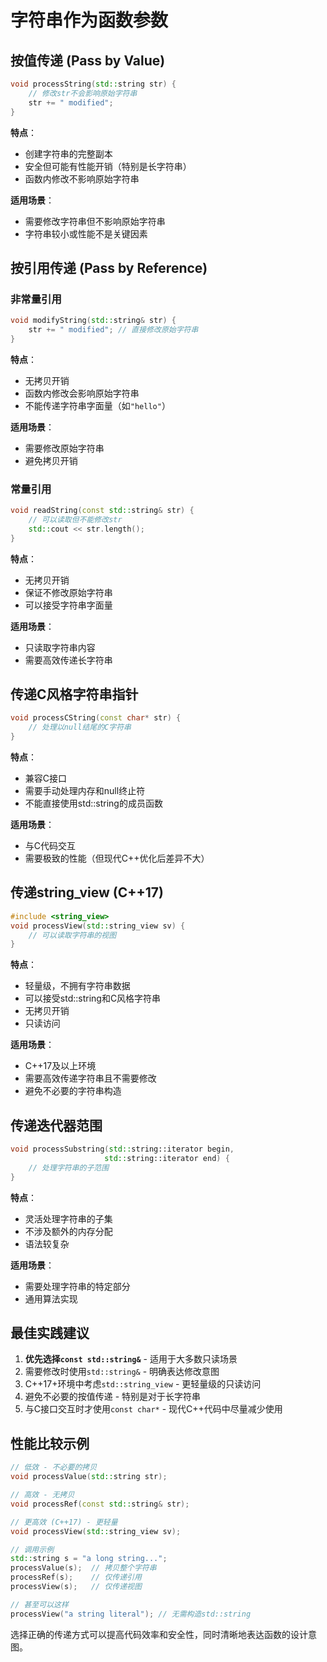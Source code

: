 # 字符串作为函数参数

## 按值传递 (Pass by Value)

```cpp
void processString(std::string str) {
    // 修改str不会影响原始字符串
    str += " modified";
}
```

**特点**：
- 创建字符串的完整副本
- 安全但可能有性能开销（特别是长字符串）
- 函数内修改不影响原始字符串

**适用场景**：

- 需要修改字符串但不影响原始字符串
- 字符串较小或性能不是关键因素

## 按引用传递 (Pass by Reference)

### 非常量引用

```cpp
void modifyString(std::string& str) {
    str += " modified"; // 直接修改原始字符串
}
```

**特点**：
- 无拷贝开销
- 函数内修改会影响原始字符串
- 不能传递字符串字面量（如`"hello"`）

**适用场景**：
- 需要修改原始字符串
- 避免拷贝开销

### 常量引用

```cpp
void readString(const std::string& str) {
    // 可以读取但不能修改str
    std::cout << str.length();
}
```

**特点**：
- 无拷贝开销
- 保证不修改原始字符串
- 可以接受字符串字面量

**适用场景**：
- 只读取字符串内容
- 需要高效传递长字符串

## 传递C风格字符串指针

```cpp
void processCString(const char* str) {
    // 处理以null结尾的C字符串
}
```

**特点**：
- 兼容C接口
- 需要手动处理内存和null终止符
- 不能直接使用std::string的成员函数

**适用场景**：
- 与C代码交互
- 需要极致的性能（但现代C++优化后差异不大）

## 传递string_view (C++17)

```cpp
#include <string_view>
void processView(std::string_view sv) {
    // 可以读取字符串的视图
}
```

**特点**：
- 轻量级，不拥有字符串数据
- 可以接受std::string和C风格字符串
- 无拷贝开销
- 只读访问

**适用场景**：
- C++17及以上环境
- 需要高效传递字符串且不需要修改
- 避免不必要的字符串构造

## 传递迭代器范围

```cpp
void processSubstring(std::string::iterator begin, 
                     std::string::iterator end) {
    // 处理字符串的子范围
}
```

**特点**：
- 灵活处理字符串的子集
- 不涉及额外的内存分配
- 语法较复杂

**适用场景**：
- 需要处理字符串的特定部分
- 通用算法实现

## 最佳实践建议

1. **优先选择`const std::string&`** - 适用于大多数只读场景
2. 需要修改时使用`std::string&` - 明确表达修改意图
3. C++17+环境中考虑`std::string_view` - 更轻量级的只读访问
4. 避免不必要的按值传递 - 特别是对于长字符串
5. 与C接口交互时才使用`const char*` - 现代C++代码中尽量减少使用

## 性能比较示例

```cpp
// 低效 - 不必要的拷贝
void processValue(std::string str);

// 高效 - 无拷贝
void processRef(const std::string& str);

// 更高效 (C++17) - 更轻量
void processView(std::string_view sv);

// 调用示例
std::string s = "a long string...";
processValue(s);  // 拷贝整个字符串
processRef(s);    // 仅传递引用
processView(s);   // 仅传递视图

// 甚至可以这样
processView("a string literal"); // 无需构造std::string
```

选择正确的传递方式可以提高代码效率和安全性，同时清晰地表达函数的设计意图。